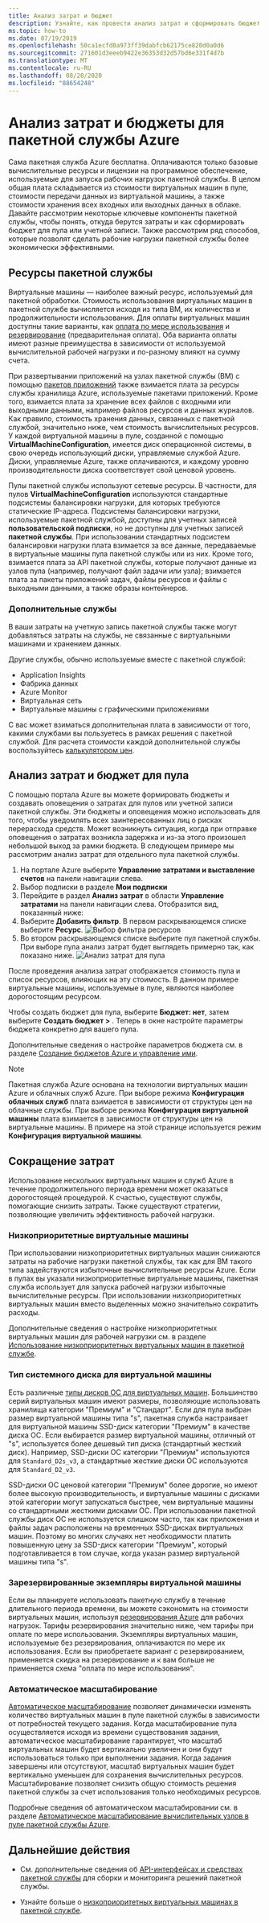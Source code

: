 ```yaml
---
title: Анализ затрат и бюджет
description: Узнайте, как провести анализ затрат и сформировать бюджет для базовых вычислительных ресурсов и лицензий на программное обеспечение, используемых для запуска рабочих нагрузок пакетной службы.
ms.topic: how-to
ms.date: 07/19/2019
ms.openlocfilehash: 50ca1ecfd0a973ff39dabfcb62175ce820d0a0d6
ms.sourcegitcommit: 271601d3eeeb9422e36353d32d57bd6e331f4d7b
ms.translationtype: MT
ms.contentlocale: ru-RU
ms.lasthandoff: 08/20/2020
ms.locfileid: "88654248"
---
```

# <a name="cost-analysis-and-budgets-for-azure-batch"></a>Анализ затрат и бюджеты для пакетной службы Azure

Сама пакетная служба Azure бесплатна. Оплачиваются только базовые вычислительные ресурсы и лицензии на программное обеспечение, используемые для запуска рабочих нагрузок пакетной службы. В целом общая плата складывается из стоимости виртуальных машин в пуле, стоимости передачи данных из виртуальной машины, а также стоимости хранения всех входных или выходных данных в облаке. Давайте рассмотрим некоторые ключевые компоненты пакетной службы, чтобы понять, откуда берутся затраты и как сформировать бюджет для пула или учетной записи. Также рассмотрим ряд способов, которые позволят сделать рабочие нагрузки пакетной службы более экономически эффективными.

## <a name="batch-resources"></a>Ресурсы пакетной службы

Виртуальные машины — наиболее важный ресурс, используемый для пакетной обработки. Стоимость использования виртуальных машин в пакетной службе вычисляется исходя из типа ВМ, их количества и продолжительности использования. Для оплаты виртуальных машин доступны такие варианты, как [оплата по мере использования](https://azure.microsoft.com/offers/ms-azr-0003p/) и [резервирование](../cost-management-billing/reservations/save-compute-costs-reservations.md) (предварительная оплата). Оба варианта оплаты имеют разные преимущества в зависимости от используемой вычислительной рабочей нагрузки и по-разному влияют на сумму счета.

При развертывании приложений на узлах пакетной службы (ВМ) с помощью [пакетов приложений](batch-application-packages.md) также взимается плата за ресурсы службы хранилища Azure, используемые пакетами приложений. Кроме того, взимается плата за хранение всех файлов с входными или выходными данными, например файлов ресурсов и данных журналов. Как правило, стоимость хранения данных, связанных с пакетной службой, значительно ниже, чем стоимость вычислительных ресурсов. У каждой виртуальной машины в пуле, созданной с помощью **VirtualMachineConfiguration**, имеется диск операционной системы, в свою очередь использующий диски, управляемые службой Azure. Диски, управляемые Azure, также оплачиваются, и каждому уровню производительности диска соответствует свой ценовой уровень.

Пулы пакетной службы используют сетевые ресурсы. В частности, для пулов **VirtualMachineConfiguration** используются стандартные подсистемы балансировки нагрузки, для которых требуются статические IP-адреса. Подсистемы балансировки нагрузки, используемые пакетной службой, доступны для учетных записей **пользовательской подписки**, но не доступны для учетных записей **пакетной службы**. При использовании стандартных подсистем балансировки нагрузки плата взимается за все данные, передаваемые в виртуальные машины пула пакетной службы или из них. Кроме того, взимается плата за API пакетной службы, которые получают данные из узлов пула (например, получают файл задачи или узла); взимается плата за пакеты приложений задач, файлы ресурсов и файлы с выходными данными, а также образы контейнеров.

### <a name="additional-services"></a>Дополнительные службы

В ваши затраты на учетную запись пакетной службы также могут добавляться затраты на службы, не связанные с виртуальными машинами и хранением данных.

Другие службы, обычно используемые вместе с пакетной службой:

- Application Insights
- Фабрика данных
- Azure Monitor
- Виртуальная сеть
- Виртуальные машины с графическими приложениями

С вас может взиматься дополнительная плата в зависимости от того, какими службами вы пользуетесь в рамках решения с пакетной службой. Для расчета стоимости каждой дополнительной службы воспользуйтесь [калькулятором цен](https://azure.microsoft.com/pricing/calculator/).

## <a name="cost-analysis-and-budget-for-a-pool"></a>Анализ затрат и бюджет для пула

С помощью портала Azure вы можете формировать бюджеты и создавать оповещения о затратах для пулов или учетной записи пакетной службы. Эти бюджеты и оповещения можно использовать для того, чтобы уведомлять всех заинтересованных лиц о рисках перерасхода средств. Может возникнуть ситуация, когда при отправке оповещения о затратах возникла задержка и из-за этого произошел небольшой выход за рамки бюджета. В следующем примере мы рассмотрим анализ затрат для отдельного пула пакетной службы.

1. На портале Azure выберите **Управление затратами и выставление счетов** на панели навигации слева.
1. Выбор подписки в разделе **Мои подписки**
1. Перейдите в раздел **Анализ затрат** в области **Управление затратами** на панели навигации слева. Отобразится вид, показанный ниже:
1. Выберите **Добавить фильтр**. В первом раскрывающемся списке выберите **Ресурс**. ![Выбор фильтра ресурсов](./media/batch-budget/resource-filter.png)
1. Во втором раскрывающемся списке выберите пул пакетной службы. При выборе пула анализ затрат будет выглядеть примерно так, как показано ниже.
    ![Анализ затрат для пула](./media/batch-budget/pool-cost-analysis.png)

После проведения анализа затрат отображается стоимость пула и список ресурсов, влияющих на эту стоимость. В данном примере виртуальные машины, используемые в пуле, являются наиболее дорогостоящим ресурсом.

Чтобы создать бюджет для пула, выберите **Бюджет: нет**, затем выберите **Создать бюджет >** . Теперь в окне настройте параметры бюджета конкретно для вашего пула.

Дополнительные сведения о настройке параметров бюджета см. в разделе [Создание бюджетов Azure и управление ими](../cost-management-billing/costs/tutorial-acm-create-budgets.md).

> [!NOTE]
> Пакетная служба Azure основана на технологии виртуальных машин Azure и облачных служб Azure. При выборе режима **Конфигурация облачных служб** плата взимается в зависимости от структуры цен на облачные службы. При выборе режима **Конфигурация виртуальной машины** плата взимается в зависимости от структуры цен на виртуальные машины. В примере на этой странице используется режим **Конфигурация виртуальной машины**.

## <a name="minimize-cost"></a>Сокращение затрат

Использование нескольких виртуальных машин и служб Azure в течение продолжительного периода времени может оказаться дорогостоящей процедурой. К счастью, существуют службы, помогающие снизить затраты. Также существуют стратегии, позволяющие увеличить эффективность рабочей нагрузки.

### <a name="low-priority-virtual-machines"></a>Низкоприоритетные виртуальные машины

При использовании низкоприоритетных виртуальных машин снижаются затраты на рабочие нагрузки пакетной службы, так как для ВМ такого типа задействуются избыточные вычислительные ресурсы Azure. Если в пулах вы указали низкоприоритетные виртуальные машины, пакетная служба использует для запуска рабочей нагрузки избыточные вычислительные ресурсы. При использовании низкоприоритетных виртуальных машин вместо выделенных можно значительно сократить расходы.

Дополнительные сведения о настройке низкоприоритетных виртуальных машин для рабочей нагрузки см. в разделе [Использование низкоприоритетных виртуальных машин в пакетной службе](batch-low-pri-vms.md).

### <a name="virtual-machine-os-disk-type"></a>Тип системного диска для виртуальной машины

Есть различные [типы дисков ОС для виртуальных машин](../virtual-machines/disks-types.md). Большинство серий виртуальных машин имеют размеры, позволяющие использовать хранилища категории "Премиум" и "Стандарт". Если для пула выбран размер виртуальной машины типа "s", пакетная служба настраивает для виртуальной машины SSD-диск категории "Премиум" в качестве диска ОС. Если выбирается размер виртуальной машины, отличный от "s", используется более дешевый тип диска (стандартный жесткий диск). Например, SSD-диски ОС категории "Премиум" используются для `Standard_D2s_v3`, а стандартные жесткие диски ОС используются для `Standard_D2_v3`.

SSD-диски ОС ценовой категории "Премиум" более дорогие, но имеют более высокую производительность, и виртуальные машины с дисками этой категории могут запускаться быстрее, чем виртуальные машины со стандартными жесткими дисками ОС. При использовании пакетной службы диск ОС не используется слишком часто, так как приложения и файлы задач расположены на временных SSD-дисках виртуальных машин. Поэтому во многих случаях нет необходимости платить повышенную цену за SSD-диск категории "Премиум", который подготавливается в том случае, когда указан размер виртуальной машины типа "s".

### <a name="reserved-virtual-machine-instances"></a>Зарезервированные экземпляры виртуальной машины

Если вы планируете использовать пакетную службу в течение длительного периода времени, вы можете сэкономить на стоимости виртуальных машин, используя [резервирования Azure](../cost-management-billing/reservations/save-compute-costs-reservations.md) для рабочих нагрузок. Тарифы резервирования значительно ниже, чем тарифы при оплате по мере использования. Экземпляры виртуальных машин, используемые без резервирования, оплачиваются по мере их использования. Если вы приобретаете вариант с резервированием, применяется скидка на резервирование и к вам больше не применяется схема "оплата по мере использования".

### <a name="automatic-scaling"></a>Автоматическое масштабирование

[Автоматическое масштабирование](batch-automatic-scaling.md) позволяет динамически изменять количество виртуальных машин в пуле пакетной службы в зависимости от потребностей текущего задания. Когда масштабирование пула осуществляется исходя из времени существования задания, автоматическое масштабирование гарантирует, что масштаб виртуальных машин будет вертикально увеличен и они будут использоваться только при выполнении задания. Когда задания завершены или отсутствуют, масштаб виртуальных машин будет вертикально уменьшен для сохранения вычислительных ресурсов. Масштабирование позволяет снизить общую стоимость решения пакетной службы за счет использования только необходимых ресурсов.

Подробные сведения об автоматическом масштабировании см. в разделе [Автоматическое масштабирование вычислительных узлов в пуле пакетной службы Azure](batch-automatic-scaling.md).

## <a name="next-steps"></a>Дальнейшие действия

- См. дополнительные сведения об [API-интерфейсах и средствах пакетной службы](batch-apis-tools.md) для сборки и мониторинга решений пакетной службы.  

- Узнайте больше о [низкоприоритетных виртуальных машинах в пакетной службе](batch-low-pri-vms.md).
